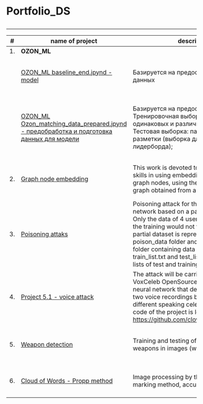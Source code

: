 # Portfolio_DS
## 
___
| #| name of project| description| stack| language|
|---|---------------|------------|------|---------|
| 1.| **OZON_ML**
|   |[OZON_ML baseline_end.jpynd - model](https://github.com/MilkaKaplan/Portfolio_DS/blob/4eb3d2bd9ceb9621eb99710fe59380b63258364c/OZON_ML/baseline_end.ipynb)| Базируется на предообработанных данных| python, numpy, seaborn, catboost, scipy.spatial.distance, sklearn.metrics, sklearn.model| Russian, English|
|   |[OZON_ML Ozon_matching_data_prepared.jpynd - предобработка и подготовка данных для модели](https://github.com/MilkaKaplan/Portfolio_DS/blob/a6b154557353c9b87b7da1034f1134d25a019db3/OZON_ML/Ozon_matching_data_prepared.ipynb)| Базируется на предоставленных данных: Тренировочная выборка: пары одинаковых и различных товаров; Тестовая выборка: пары товаров без разметки (выборка для формирования лидерборда);| python, matplotlib.pyplot, random, numpy, sklearn.preprocessing, seaborn, re, string, nltk, spacy, sklearn.metrics.pairwise, ast, itertools| Russian, English|
| 2.| [Graph node embedding](https://github.com/MilkaKaplan/Portfolio_DS/blob/main/2%20-%20Graph%20node%20embedding/Graph_node_embedding.ipynb)| This work is devoted to the development of skills in using embedding methods of graph nodes, using the example of a social graph obtained from a social network| networkx, random, gensim.models, sklearn.manifold, sklearn.decomposition, matplotlib.pyplot | Russian, English|
| 3.| [Poisoning attaks](https://github.com/MilkaKaplan/Portfolio_DS/blob/main/Poisoning%20attacks/Project_5_2_Poisoning_attack.ipynb)| Poisoning attack for the VoxCeleb neural network based on a part of the dataset. Only the data of 4 users were taken so that the training would not take too long. A partial dataset is represented as a poison_data folder and contains a dataset folder containing data and files directly train_list.txt and test_list.txt , containing lists of test and training data| VoxCeleb, numpy, torch.nn.functional | Russian, English|
| 4.| [Project 5.1 - voice attack](https://github.com/MilkaKaplan/Portfolio_DS/blob/main/Project%205.1%20-%20voice%20attack/project_5_1_voice_HopSkipJump.ipynb)| The attack will be carried out on the VoxCeleb OpenSource project, which is a neural network that determines whether two voice recordings belong to the same or different speaking celebrities. The source code of the project is located here: https://github.com/clovaai/voxceleb_trainer| Adversarial Robustness Toolbox, numpy, torch, torch.nn.functional, soundfile | Russian, English|
| 5.| [Weapon detection](https://github.com/MilkaKaplan/Portfolio_DS/blob/main/Weapon%20detection/Копия_блокнота__Kaplan_weapon_detection_ipynb_.ipynb)| Training and testing of a model to identify weapons in images (with markup)| random, numpy, matplotlib.pyplot, os, glob, sv2, imutils, json, torch, tensorflow, shutil, xml.etree.ElementTree | Russian, English|
| 6.| [Cloud of Words - Propp method](https://github.com/MilkaKaplan/Portfolio_DS/blob/main/Набор%20данных%20-%20полигональная%20разметка/Набор_данных_полигональная_разметка.ipynb)| Image processing by the polygonal marking method, accuracy assessment| cv2, random, numpy, matplotlib.pyplot, skimage, glob, imutils, os, tensorflow, json |English|

